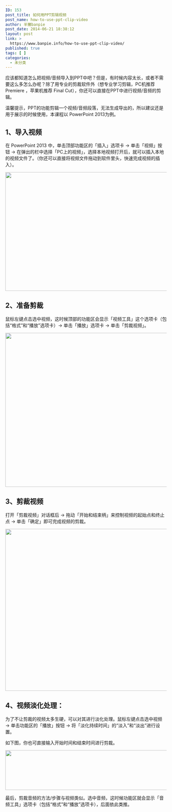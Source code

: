 ```yaml
---
ID: 153
post_title: 如何用PPT剪辑视频
post_name: how-to-use-ppt-clip-video
author: 半撇banpie
post_date: 2014-06-21 18:38:12
layout: post
link: >
  https://www.banpie.info/how-to-use-ppt-clip-video/
published: true
tags: [ ]
categories:
  - 未分类
---
```

应该都知道怎么把视频/音频导入到PPT中吧？但是，有时候内容太长，或者不需要这么多怎么办呢？除了用专业的剪裁软件外（想专业学习剪辑，PC机推荐 Premiere ，苹果机推荐 Final Cut），你还可以直接在PPT中进行视频/音频的剪辑。

温馨提示，PPT的功能剪辑一个视频/音频段落，无法生成导出的，所以建议还是用于展示的时候使用，本课程以 PowerPoint 2013为例。

## 1、导入视频

在 PowerPoint 2013 中，单击顶部功能区的「插入」选项卡 → 单击「视频」按钮 → 在弹出的栏中选择「PC上的视频」，选择本地视频打开后，就可以插入本地的视频文件了。（你还可以直接将视频文件拖动到软件里头，快速完成视频的插入）。

[<img class="alignnone size-full wp-image-27901876" src="http://www.banpie.info/wp-content/uploads/2019/04/unnamed-file-2623/0-24.jpg" width="720" height="370" alt="" />][1]

## 2、准备剪裁

鼠标左键点击选中视频，这时候顶部的功能区会显示「视频工具」这个选项卡（包括“格式”和“播放”选项卡）→ 单击「播放」选项卡 → 单击「剪裁视频」。

[<img class="alignnone size-full wp-image-27911877" src="http://www.banpie.info/wp-content/uploads/2019/04/unnamed-file-2633/0-25.jpg" width="720" height="480" alt="" />][2]

## 3、剪裁视频

打开「剪裁视频」对话框后 → 拖动「开始和结束柄」来控制视频的起始点和终止点 → 单击「确定」即可完成视频的剪裁。

[<img class="alignnone size-full wp-image-27921878" src="http://www.banpie.info/wp-content/uploads/2019/04/unnamed-file3/0-264.jpg" width="900" height="505" alt="" />][3]

## 4、视频淡化处理：

为了不让剪裁的视频太多生硬，可以对其进行淡化处理。鼠标左键点击选中视频 → 单击功能区的「播放」按钮 → 将「淡化持续时间」的“淡入”和“淡出”进行设置。

如下图，你也可直接输入开始时间和结束时间进行剪裁。

[<img class="alignnone size-full wp-image-218793" src="http://www.banpie.info/wp-content/uploads/2019/04/unnamed-file-2653/0-27.jpg" width="720" height="124" alt="" />][4]

最后，剪裁音频的方法/步骤与视频类似。选中音频，这时候功能区就会显示「音频工具」选项卡（包括“格式”和“播放”选项卡），后面依此类推。

 [1]: http://www.banpie.info/wp-content/uploads/2019/04/unnamed-file-262.jpg
 [2]: http://www.banpie.info/wp-content/uploads/2019/04/unnamed-file-263.jpg
 [3]: http://www.banpie.info/wp-content/uploads/2019/04/unnamed-file-264.jpg
 [4]: http://www.banpie.info/wp-content/uploads/2019/04/unnamed-file-265.jpg
<!--stackedit_data:
eyJoaXN0b3J5IjpbLTE2MzA3OTYzOTBdfQ==
-->